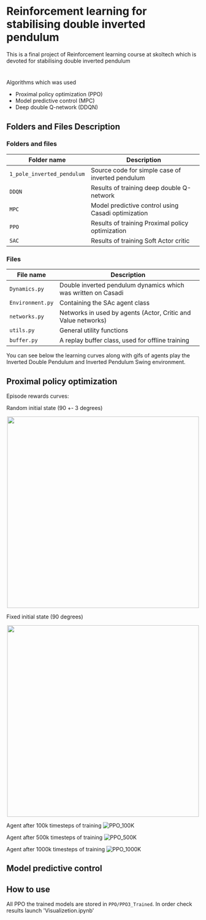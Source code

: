 # Reinforcement learning for stabilising double inverted pendulum
This is a final project of Reinforcement learning course at skoltech which is devoted for stabilising double inverted pendulum


# 

Algorithms which was used
- Proximal policy optimization (PPO)
- Model predictive control (MPC)
- Deep double Q-network (DDQN)

## Folders and Files Description

### Folders and files

|Folder name       |                     Description                                    |
|------------------|--------------------------------------------------------------------|
|`1_pole_inverted_pendulum`             |  Source code for simple case of inverted pendulum                                           |
|`DDQN`            | Results of training deep double Q-network                               |
|`MPC`          | Model predictive control using Casadi optimization                 |
|`PPO`          |  Results of training Proximal policy optimization              |
|`SAC`          |  Results of training Soft Actor critic                 |


### Files

|File name            |                     Description                                    |
|---------------------|--------------------------------------------------------------------|
|`Dynamics.py`            | Double inverted pendulum dynamics which was written on Casadi    |
|`Environment.py`          | Containing the SAc agent class                                     |
|`networks.py`        | Networks in used by agents (Actor, Critic and Value networks)      |
|`utils.py`           | General utility functions                                          |
|`buffer.py`          | A replay buffer class, used for offline training                   |


You can see below the learning curves along with gifs of agents  play the Inverted Double Pendulum and Inverted Pendulum Swing environment.
## Proximal policy optimization 
Episode rewards curves:

Random initial state (90 +- 3 degrees)
<p align="center">
<img src="https://user-images.githubusercontent.com/53058704/197342315-3c3afa99-9ba3-4a4e-b0fa-f3119e7fe339.png" width="500">
</p>


Fixed initial state (90 degrees)
<p align="center">
<img  src="https://user-images.githubusercontent.com/53058704/197342642-01feb722-0eac-4e39-8b77-87731752b208.png" width="500">
</p>



Agent after 100k timesteps of training
![PPO_100K](https://user-images.githubusercontent.com/53058704/197342394-5273b20d-a462-4ffc-bd20-7fb08159e4ed.gif)


Agent after 500k timesteps of training
![PPO_500K](https://user-images.githubusercontent.com/53058704/197342398-55ca8314-a958-4e78-b3b6-6c6901a39e16.gif)


Agent after 1000k timesteps of training
![PPO_1000K](https://user-images.githubusercontent.com/53058704/197342402-f543e5f5-07e7-4573-b78d-378036598564.gif)




## Model predictive control



## How to use
All PPO the trained models are stored in `PPO/PPO3_Trained`. In order check results launch 'Visualizetion.ipynb'

